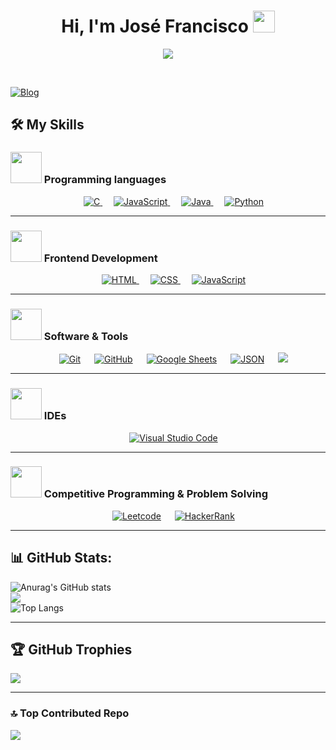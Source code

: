 <h1 align="center">Hi, I'm José Francisco <img src="https://media.giphy.com/media/hvRJCLFzcasrR4ia7z/giphy.gif" width="35"></h1>
<p align="center">
	<a href="https://github.com/DenverCoder1/readme-typing-svg">
		<img src="https://readme-typing-svg.herokuapp.com?font=Time+New+Roman&color=%23C8BE25&size=25&center=true&vCenter=true&width=600&height=100&lines=Estudante+de+Ciência+da+Computação;Apaixonado+por+Tecnologia;Sempre+aprendendo+novas+coisas">
	</a>
</p>

<br>

[![Blog](https://img.shields.io/badge/Instagram-E4405F?style=for-the-badge&logo=instagram&logoColor=white)](https://instagram.com/josefraciscojf)


## 🛠️ My Skills

### <picture><img src="https://github.com/7oSkaaa/7oSkaaa/blob/main/Images/Programming_Languages.gif?raw=true" width="50px"></picture> Programming languages

<p align="center"> 
  &emsp; 
  <a href="https://www.cprogramming.com/" target="_blank"> 
    <img alt="C" src="https://img.shields.io/badge/C%20-%232370ED.svg?style=plastic&logo=c&logoColor=white">
  </a> 
  &emsp;
  <a href="https://developer.mozilla.org/en-US/docs/Web/JavaScript" target="_blank"> 
     <img alt="JavaScript" src="https://img.shields.io/badge/JavaScript%20-%23F7DF1E.svg?style=plastic&logo=javascript&logoColor=black">
   </a>
  &emsp;
  <a href="https://www.java.com" target="_blank"> 
    <img alt="Java" src="https://img.shields.io/badge/Java-%23007396.svg?style=plastic&logo=java&logoColor=white">
  </a>
  &emsp;
   <a href="https://www.python.org" target="_blank">
    <img alt="Python" src="https://img.shields.io/badge/Python%20-%2314354C.svg?style=plastic&logo=python&logoColor=white">
  </a>
</p>

---
### <picture><img src="https://github.com/7oSkaaa/7oSkaaa/blob/main/Images/Front_End.gif?raw=true" width="50px"></picture> Frontend Development
<p align="center"> 
  &emsp; 
  <a href="https://www.w3.org/html/" target="_blank"> 
   <img alt="HTML" src="https://img.shields.io/badge/HTML5%20-%23E34F26.svg?style=plastic&logo=html5&logoColor=white">
  </a>   
  &emsp;
  <a href="https://www.w3schools.com/css/" target="_blank">
    <img alt="CSS" src="https://img.shields.io/badge/CSS%20-%231572B6.svg?style=plastic&logo=css3&logoColor=white">
  </a> 
  &emsp;
  <a href="https://developer.mozilla.org/en-US/docs/Web/JavaScript" target="_blank"> 
     <img alt="JavaScript" src="https://img.shields.io/badge/JavaScript%20-%23F7DF1E.svg?style=plastic&logo=javascript&logoColor=black">
   </a>
</p>

---

### <picture><img src="https://github.com/7oSkaaa/7oSkaaa/blob/main/Images/Software_Tools.gif?raw=true" width="50px"></picture> Software & Tools
 
<p align="center">
  &emsp;
    <a href="#"><img alt="Git" src="https://img.shields.io/badge/Git%20-%23F05033.svg?style=plastic&logo=git&logoColor=white"></a>
  &emsp;
    <a href="#"><img alt="GitHub" src="https://img.shields.io/badge/github-%23181717.svg?style=plastic&logo=github&logoColor=white"></a>
  &emsp;
    <a href="#"><img alt="Google Sheets" src="https://img.shields.io/badge/Google%20Sheets%20-%2334A853.svg?style=plastic&logo=google%20sheets&logoColor=white"></a>
  &emsp;
    <a href="#"><img alt="JSON" src="https://img.shields.io/badge/json-%23000000.svg?style=plastic&logo=json&logoColor=white"></a>
  &emsp;
    <a href="#"><img src="https://img.shields.io/badge/mysql-%234479A1.svg?&style=plastic&logo=mysql&logoColor=white"/></a>
</p>

---

### <picture><img src="https://github.com/7oSkaaa/7oSkaaa/blob/main/Images/IDEs.gif?raw=true" width="50px"></picture> IDEs
<p align="center">
  &emsp;
    <a href="#"><img alt="Visual Studio Code" src="https://img.shields.io/badge/Visual%20Studio%20Code-0078d7.svg?style=plastic&logo=visual-studio-code&logoColor=white"></a>
  
---

### <picture><img src="https://github.com/7oSkaaa/7oSkaaa/blob/main/Images/CP_PS.gif?raw=true" width="50px"></picture> Competitive Programming & Problem Solving
<p align="center">
  &emsp;
    <a href="#"><img alt="Leetcode" src="https://img.shields.io/badge/leetcode-%23F9C24B.svg?style=plastic&logo=leetcode&logoColor=white" /></a>
  &emsp;
    <a href="#"><img alt="HackerRank" src="https://img.shields.io/badge/HackerRank-%2348B04A.svg?style=plastic&logo=hackerrank&logoColor=white" /></a>

 
---

## 📊 GitHub Stats:
![Anurag's GitHub stats](https://github-readme-stats.vercel.app/api?username=anuraghazra&show_icons=true&theme=radical)<br/>
![](https://github-readme-streak-stats.herokuapp.com/?user=Thomasramos02&theme=dark&hide_border=false)<br/>
![Top Langs](https://github-readme-stats.vercel.app/api/top-langs/?username=anuraghazra&layout=compact)

---

## 🏆 GitHub Trophies
![](https://github-profile-trophy.vercel.app/?username=zefranco77&theme=onedark&no-frame=true&no-bg=false&margin-w=4)

---

### 🔝 Top Contributed Repo
![](https://github-contributor-stats.vercel.app/api?username=zefranco77&limit=5&theme=tokyonight&combine_all_yearly_contributions=true)
